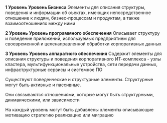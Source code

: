 **1 Уровень**
**Уровень Бизнеса**
Элементы для описания структуры, поведения и информации об оъектах, имеющих непосредственное отношение к людям, бизнес-процессам и продуктам, а также взаимоотношениях между ними

**2 Уровень**
**Уровень программного обеспечения**
Описывает структуру и поведение приложений, используемых предприятием для своевременной и целенаправленной обработки корпоративных данных

**3 Уровень**
**Уровень аппаратного обеспечения**
Содержит элементы для описания структуры и поведения корпоративного ИТ-комплекса - узлы кластера, мультифункциональные устройства, сети передачи данных, инфраструктурные сервисы и системное ПО


Существуют поведенческие и структурные элементы. Структурные могут быть активные и пассивные.

Они связываются отношениями, которые могут быть структурными, динмаическими, или зависимости

На каждый уровень могут быть добавлены элементы описывающие мотивацию стратегию реализацию или миграцию